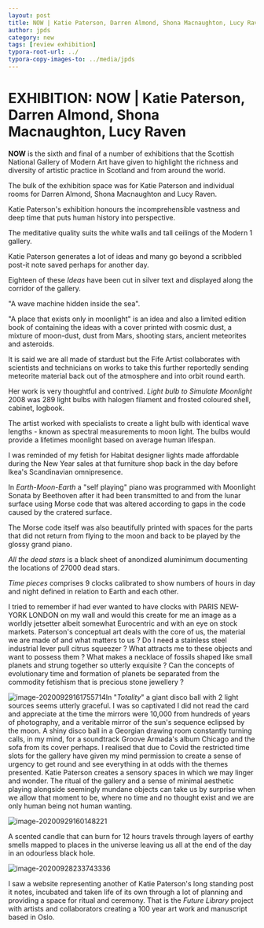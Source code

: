 ```yaml
---
layout: post
title: NOW | Katie Paterson, Darren Almond, Shona Macnaughton, Lucy RavenStarting 
author: jpds
category: new
tags: [review exhibition]
typora-root-url: ../
typora-copy-images-to: ../media/jpds
---
```




# **EXHIBITION:** NOW | Katie Paterson, Darren Almond, Shona Macnaughton, Lucy Raven

**NOW** is the sixth and final of a number of exhibitions that the Scottish National Gallery of Modern Art have given to highlight the richness and diversity of artistic practice in Scotland and from around the world.

The bulk of the exhibition space was for Katie Paterson and individual rooms for Darren Almond, Shona Macnaughton and Lucy Raven.

Katie Paterson's exhibition honours the incomprehensible vastness and deep time that puts human history into perspective. 

The meditative quality suits the white walls and tall ceilings of the Modern 1 gallery.

Katie Paterson generates a lot of ideas and many go beyond a scribbled post-it note saved perhaps for another day.

Eighteen of these *Ideas* have been cut in silver text and displayed along the corridor of the gallery. 

"A wave machine hidden inside the sea".  

"A place that exists only in moonlight" is an idea and also a limited edition book of containing the ideas with a cover printed with cosmic dust, a mixture of moon-dust, dust from Mars, shooting stars, ancient meteorites and asteroids.

It is said we are all made of stardust but the Fife Artist collaborates with scientists and technicians on works to take this further reportedly sending meteorite material back out of the atmosphere and into orbit round earth.

Her work is very thoughtful and contrived. *Light bulb to Simulate Moonlight* 2008 was 289 light bulbs with halogen filament and frosted coloured shell, cabinet, logbook.

The artist worked with specialists to create a light bulb  with identical wave lengths - known as spectral measurements to moon light. The bulbs would provide a lifetimes moonlight based on average human lifespan.

I was reminded of my fetish for Habitat designer lights made affordable during the New Year sales at that furniture shop back in the day before Ikea's Scandinavian omnipresence. 

In *Earth-Moon-Earth* a "self playing" piano was programmed with Moonlight Sonata by Beethoven after it had been transmitted  to and from the lunar surface using Morse code that was altered according to gaps in the code caused by the cratered surface.  

The Morse code itself was also beautifully printed with spaces for the parts that did not return from flying to the moon and back to be played by the glossy grand piano.

*All the dead stars* is a black sheet of anondized aluminimum documenting the locations of 27000 dead stars.

*Time pieces* comprises 9 clocks calibrated to show numbers of hours in day and night defined in relation to Earth and each other. 

I tried to remember if had ever wanted to have clocks with PARIS NEW-YORK LONDON on my wall and would this create for me an image as a worldly jetsetter albeit somewhat Eurocentric and with an eye on stock markets. Paterson's conceptual art deals with the core of us, the material we are made of and what matters to us ? Do I need a stainless steel industrial lever pull citrus squeezer ? What attracts me to these objects and want to possess them ? What makes a necklace of fossils shaped like small planets and strung together so utterly exquisite ? Can the concepts of evolutionary time and formation of planets be separated from the commodity fetishism that is precious stone jewellery ?  

   ![image-20200929161755714](C:\Users\jpds\AppData\Roaming\Typora\typora-user-images\image-20200929161755714.png)In "*Totality*" a giant disco ball with 2 light sources seems utterly graceful. I was so captivated I did not read the card and appreciate at the time the mirrors were 10,000 from hundreds of years of photography, and a veritable mirror of the sun's sequence eclipsed by the moon.  A shiny disco ball in a Georgian drawing room constantly turning calls, in my mind, for a soundtrack Groove Armada's album Chicago and the sofa from its cover perhaps. I realised that due to Covid the restricted time slots for the gallery have given my mind permission to create a sense of urgency to get round and see everything in at odds with the themes  presented. Katie Paterson creates a sensory spaces in which we may linger and wonder. The ritual of the gallery and a sense of minimal aesthetic playing alongside seemingly mundane objects can take us by surprise when we allow that moment to be, where no time and no thought exist and we are only human being not human wanting. 

![image-20200929160148221](C:\Users\jpds\AppData\Roaming\Typora\typora-user-images\image-20200929160148221.png)

 A scented candle that can burn for 12 hours travels through layers of earthy smells mapped to places in the universe leaving us all at the end of the day in an odourless black hole.

![image-20200928233743336](C:\Users\jpds\AppData\Roaming\Typora\typora-user-images\image-20200928233743336.png)

I saw a website representing another of Katie Paterson's  long standing post it notes, incubated and taken life of its own through a lot of planning and providing a space for ritual and ceremony. That is the *Future Library* project with artists and collaborators creating a 100 year art work and manuscript based in Oslo.    



